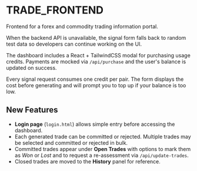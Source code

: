 # TRADE_FRONTEND
Frontend for a forex and commodity trading information portal.

When the backend API is unavailable, the signal form falls back to random test
data so developers can continue working on the UI.

The dashboard includes a React + TailwindCSS modal for purchasing usage
credits. Payments are mocked via `/api/purchase` and the user's balance is
updated on success.

Every signal request consumes one credit per pair. The form displays the cost
before generating and will prompt you to top up if your balance is too low.

## New Features
- **Login page** (`login.html`) allows simple entry before accessing the dashboard.
- Each generated trade can be committed or rejected. Multiple trades may be selected and committed or rejected in bulk.
- Committed trades appear under **Open Trades** with options to mark them as *Won* or *Lost* and to request a re-assessment via `/api/update-trades`.
- Closed trades are moved to the **History** panel for reference.

